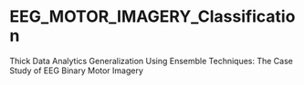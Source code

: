 # EEG_MOTOR_IMAGERY_Classification
Thick Data Analytics Generalization Using Ensemble Techniques: The Case Study of EEG Binary Motor Imagery
